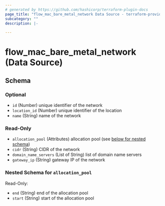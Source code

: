 ```yaml
---
# generated by https://github.com/hashicorp/terraform-plugin-docs
page_title: "flow_mac_bare_metal_network Data Source - terraform-provider-flow"
subcategory: ""
description: |-
  
---
```


# flow_mac_bare_metal_network (Data Source)





<!-- schema generated by tfplugindocs -->
## Schema

### Optional

- `id` (Number) unique identifier of the network
- `location_id` (Number) unique identifier of the location
- `name` (String) name of the network

### Read-Only

- `allocation_pool` (Attributes) allocation pool (see [below for nested schema](#nestedatt--allocation_pool))
- `cidr` (String) CIDR of the network
- `domain_name_servers` (List of String) list of domain name servers
- `gateway_ip` (String) gateway IP of the network

<a id="nestedatt--allocation_pool"></a>
### Nested Schema for `allocation_pool`

Read-Only:

- `end` (String) end of the allocation pool
- `start` (String) start of the allocation pool


